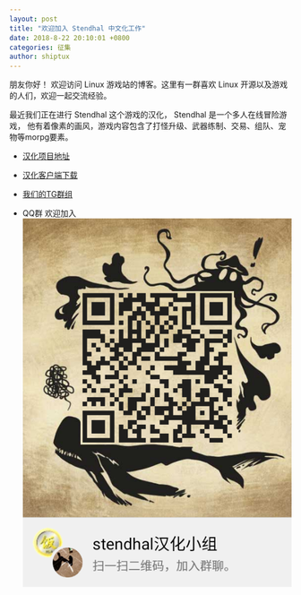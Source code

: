 ```yaml
---
layout: post
title: "欢迎加入 Stendhal 中文化工作"
date: 2018-8-22 20:10:01 +0800
categories: 征集
author: shiptux
---
```


朋友你好！ 欢迎访问 Linux 游戏站的博客。这里有一群喜欢 Linux 开源以及游戏的人们，欢迎一起交流经验。

最近我们正在进行 Stendhal 这个游戏的汉化， Stendhal 是一个多人在线冒险游戏， 他有着像素的画风，游戏内容包含了打怪升级、武器练制、交易、组队、宠物等morpg要素。

- [汉化项目地址](https://github.com/Gamuxorg/stendhal-cn)

- [汉化客户端下载](https://www.linuxgame.cn/stendhal%e4%b8%ad%e6%96%87%e5%ae%a2%e6%88%b7%e7%ab%af)

- [我们的TG群组](https://t.me/linuxgamedotcn)

- QQ群 欢迎加入 ![QQ](/source/img/2018/08/22/QQ.png)
